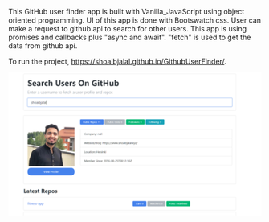 This GitHub user finder app is built with Vanilla_JavaScript using object oriented programming. UI of this app is done with Bootswatch css. 
User can make a request to github api to search for other users. This app is using promises and callbacks plus "async and await". "fetch" is used to get the data from github api.


To run the project, https://shoaibjalal.github.io/GithubUserFinder/.

<img src="img/screenshot.PNG" />

